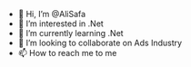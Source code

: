 - 👋 Hi, I’m @AliSafa
- 👀 I’m interested in .Net
- 🌱 I’m currently learning .Net
- 💞️ I’m looking to collaborate on Ads Industry
- 📫 How to reach me to me

<!---
AliSafa/AliSafa is a ✨ special ✨ repository because its `README.md` (this file) appears on your GitHub profile.
You can click the Preview link to take a look at your changes.
--->
